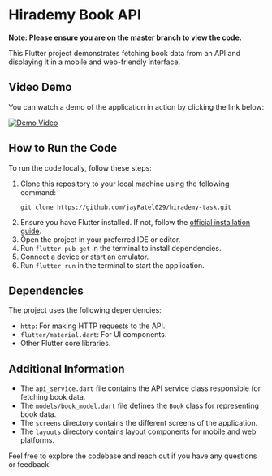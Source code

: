 # Hirademy Book API 
**Note: Please ensure you are on the [master](../../tree/master) branch to view the code.**

This Flutter project demonstrates fetching book data from an API and displaying it in a mobile and web-friendly interface.

## Video Demo

You can watch a demo of the application in action by clicking the link below:

[![Demo Video]()](https://youtu.be/sDVHYUvjGvM)

## How to Run the Code

To run the code locally, follow these steps:

1. Clone this repository to your local machine using the following command:   
   ```
   git clone https://github.com/jayPatel029/hirademy-task.git
   ```
3. Ensure you have Flutter installed. If not, follow the [official installation guide](https://flutter.dev/docs/get-started/install).
4. Open the project in your preferred IDE or editor.
5. Run `flutter pub get` in the terminal to install dependencies.
6. Connect a device or start an emulator.
7. Run `flutter run` in the terminal to start the application.

## Dependencies

The project uses the following dependencies:

- `http`: For making HTTP requests to the API.
- `flutter/material.dart`: For UI components.
- Other Flutter core libraries.

## Additional Information

- The `api_service.dart` file contains the API service class responsible for fetching book data.
- The `models/book_model.dart` file defines the `Book` class for representing book data.
- The `screens` directory contains the different screens of the application.
- The `layouts` directory contains layout components for mobile and web platforms.

Feel free to explore the codebase and reach out if you have any questions or feedback!
